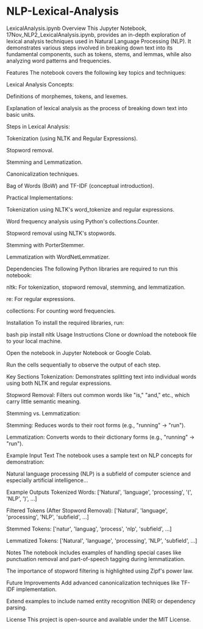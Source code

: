 # NLP-Lexical-Analysis
LexicalAnalysis.ipynb
Overview
This Jupyter Notebook, 17Nov_NLP2_LexicalAnalysis.ipynb, provides an in-depth exploration of lexical analysis techniques used in Natural Language Processing (NLP). It demonstrates various steps involved in breaking down text into its fundamental components, such as tokens, stems, and lemmas, while also analyzing word patterns and frequencies.

Features
The notebook covers the following key topics and techniques:

Lexical Analysis Concepts:

Definitions of morphemes, tokens, and lexemes.

Explanation of lexical analysis as the process of breaking down text into basic units.

Steps in Lexical Analysis:

Tokenization (using NLTK and Regular Expressions).

Stopword removal.

Stemming and Lemmatization.

Canonicalization techniques.

Bag of Words (BoW) and TF-IDF (conceptual introduction).

Practical Implementations:

Tokenization using NLTK's word_tokenize and regular expressions.

Word frequency analysis using Python's collections.Counter.

Stopword removal using NLTK's stopwords.

Stemming with PorterStemmer.

Lemmatization with WordNetLemmatizer.

Dependencies
The following Python libraries are required to run this notebook:

nltk: For tokenization, stopword removal, stemming, and lemmatization.

re: For regular expressions.

collections: For counting word frequencies.

Installation
To install the required libraries, run:

bash
pip install nltk
Usage Instructions
Clone or download the notebook file to your local machine.

Open the notebook in Jupyter Notebook or Google Colab.

Run the cells sequentially to observe the output of each step.

Key Sections
Tokenization: Demonstrates splitting text into individual words using both NLTK and regular expressions.

Stopword Removal: Filters out common words like "is," "and," etc., which carry little semantic meaning.

Stemming vs. Lemmatization:

Stemming: Reduces words to their root forms (e.g., "running" → "run").

Lemmatization: Converts words to their dictionary forms (e.g., "running" → "run").

Example Input Text
The notebook uses a sample text on NLP concepts for demonstration:

Natural language processing (NLP) is a subfield of computer science and especially artificial intelligence...

Example Outputs
Tokenized Words:
['Natural', 'language', 'processing', '(', 'NLP', ')', ...]

Filtered Tokens (After Stopword Removal):
['Natural', 'language', 'processing', 'NLP', 'subfield', ...]

Stemmed Tokens:
['natur', 'languag', 'process', 'nlp', 'subfield', ...]

Lemmatized Tokens:
['Natural', 'language', 'processing', 'NLP', 'subfield', ...]

Notes
The notebook includes examples of handling special cases like punctuation removal and part-of-speech tagging during lemmatization.

The importance of stopword filtering is highlighted using Zipf's power law.

Future Improvements
Add advanced canonicalization techniques like TF-IDF implementation.

Extend examples to include named entity recognition (NER) or dependency parsing.

License
This project is open-source and available under the MIT License.
